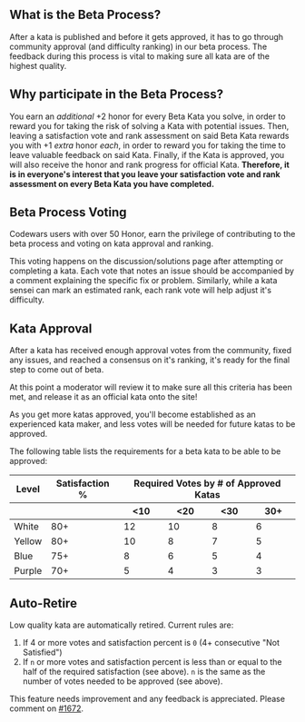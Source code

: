 ## What is the Beta Process?

After a kata is published and before it gets approved, it has to go through community approval (and difficulty ranking) in our beta process. The feedback during this process is vital to making sure all kata are of the highest quality.

## Why participate in the Beta Process?

You earn an _additional_ +2 honor for every Beta Kata you solve, in order to reward you for taking the risk of solving a Kata with potential issues. Then, leaving a satisfaction vote and rank assessment on said Beta Kata rewards you with +1 _extra_ honor _each_, in order to reward you for taking the time to leave valuable feedback on said Kata. Finally, if the Kata is approved, you will also receive the honor and rank progress for official Kata. **Therefore, it is in everyone's interest that you leave your satisfaction vote and rank assessment on every Beta Kata you have completed.**

## Beta Process Voting

Codewars users with over 50 Honor, earn the privilege of contributing to the beta process and voting on kata approval and ranking.

This voting happens on the discussion/solutions page after attempting or completing a kata.
Each vote that notes an issue should be accompanied by a comment explaining the specific fix or problem.
Similarly, while a kata sensei can mark an estimated rank, each rank vote will help adjust it's difficulty.

## Kata Approval

After a kata has received enough approval votes from the community,
fixed any issues, and reached a consensus on it's ranking,
it's ready for the final step to come out of beta.

At this point a moderator will review it to make sure all this criteria has been met,
and release it as an official kata onto the site!

As you get more katas approved, you'll become established as an experienced kata maker, and less votes will be needed for future katas to be approved.

The following table lists the requirements for a beta kata to be able to be approved:

<table>
<thead>
<tr>
<th>Level</th>
<th>Satisfaction %</th>
<th colspan="4">Required Votes by # of Approved Katas</th>
</tr>
<tr>
<th></th>
<th></th>
<th>&lt;10</th>
<th>&lt;20</th>
<th>&lt;30</th>
<th>30+</th>
</tr>
</thead>
<tbody>
<tr>
<td>White</td>
<td>80+</td>
<td>12</td>
<td>10</td>
<td>8</td>
<td>6</td>
</tr>
<tr>
<td>Yellow</td>
<td>80+</td>
<td>10</td>
<td>8</td>
<td>7</td>
<td>5</td>
</tr>
<tr>
<td>Blue</td>
<td>75+</td>
<td>8</td>
<td>6</td>
<td>5</td>
<td>4</td>
</tr>
<tr>
<td>Purple</td>
<td>70+</td>
<td>5</td>
<td>4</td>
<td>3</td>
<td>3</td>
</tr>
</tbody>
</table>

## Auto-Retire

Low quality kata are automatically retired. Current rules are:

1. If 4 or more votes and satisfaction percent is `0` (4+ consecutive "Not Satisfied")
2. If `n` or more votes and satisfaction percent is less than or equal to the half of the required satisfaction (see above). `n` is the same as the number of votes needed to be approved (see above).

This feature needs improvement and any feedback is appreciated. Please comment on [#1672](https://github.com/Codewars/codewars.com/issues/1672).
